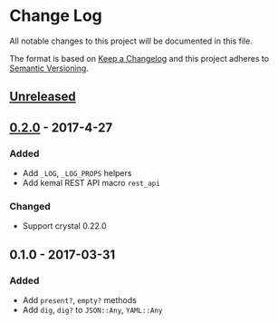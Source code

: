 # Change Log
All notable changes to this project will be documented in this file.

The format is based on [Keep a Changelog](http://keepachangelog.com/)
and this project adheres to [Semantic Versioning](http://semver.org/).

## [Unreleased]

<!-- ### Added
### Changed
### Deprecated
### Removed
### Fixed
### Security -->

## [0.2.0] - 2017-4-27

### Added
- Add `_LOG`, `_LOG_PROPS` helpers
- Add kemal REST API macro `rest_api`

### Changed
- Support crystal 0.22.0


## 0.1.0 - 2017-03-31

### Added
- Add `present?`, `empty?` methods
- Add `dig`, `dig?` to `JSON::Any`, `YAML::Any`

[Unreleased]: https://github.com/metacortex/saccharin/compare/v0.2.0...HEAD
[0.2.0]: https://github.com/metacortex/saccharin/compare/v0.1.0...v0.2.0

